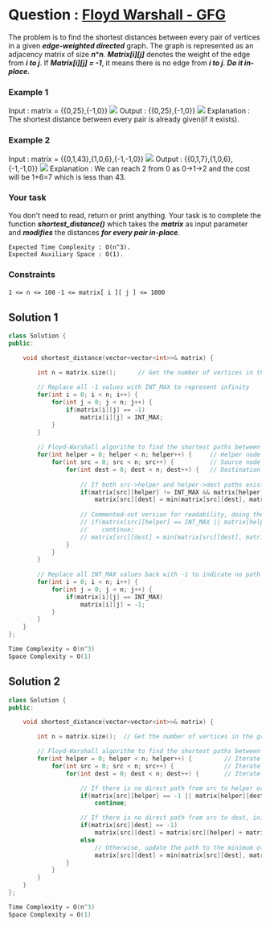# Question : [Floyd Warshall - GFG](https://www.geeksforgeeks.org/problems/implementing-floyd-warshall2042/1)

The problem is to find the shortest distances between every pair of vertices in a given ***edge-weighted directed*** graph. The graph is represented as an adjacency matrix of size ***n*******n***. ***Matrix[i][j]*** denotes the weight of the edge from ***i to j***. If ***Matrix[i][j] = -1***, it means there is no edge from ***i to j***.
***Do it in-place.***

### Example 1

Input : matrix = {{0,25},{-1,0}}
![](https://media.geeksforgeeks.org/wp-content/uploads/20221106202714/WhatsAppImage20221106at82359PM.jpeg)
Output : {{0,25},{-1,0}}
![](https://media.geeksforgeeks.org/wp-content/uploads/20221106202714/WhatsAppImage20221106at82359PM.jpeg)
Explanation : The shortest distance between every pair is already given(if it exists).


### Example 2

Input : matrix = {{0,1,43},{1,0,6},{-1,-1,0}}
![](https://media.geeksforgeeks.org/wp-content/uploads/20221106203741/WhatsAppImage20221106at83711PM.jpeg)
Output : {{0,1,7},{1,0,6},{-1,-1,0}}
![](https://media.geeksforgeeks.org/wp-content/uploads/20221106204057/WhatsAppImage20221106at84031PM.jpeg)
Explanation : We can reach 2 from 0 as 0->1->2 and the cost will be 1+6=7 which is less than 43.

### Your task
You don't need to read, return or print anything. Your task is to complete the function ***shortest_distance()*** which takes the ***matrix*** as input parameter and ***modifies*** the distances ***for every pair in-place***.

```
Expected Time Complexity : O(n^3).
Expected Auxiliary Space : O(1).
```

### Constraints
`1 <= n <= 100`
`-1 <= matrix[ i ][ j ] <= 1000`

## Solution 1

```Cpp
class Solution {
public:

    void shortest_distance(vector<vector<int>>& matrix) {

        int n = matrix.size();      // Get the number of vertices in the graph
        
        // Replace all -1 values with INT_MAX to represent infinity
        for(int i = 0; i < n; i++) {
            for(int j = 0; j < n; j++) {
                if(matrix[i][j] == -1)
                    matrix[i][j] = INT_MAX;
            }
        }
        
        // Floyd-Warshall algorithm to find the shortest paths between all pairs of vertices
        for(int helper = 0; helper < n; helper++) {     // Helper node used for intermediate steps
            for(int src = 0; src < n; src++) {          // Source node
                for(int dest = 0; dest < n; dest++) {   // Destination node
                    
                    // If both src->helper and helper->dest paths exist, update src->dest path
                    if(matrix[src][helper] != INT_MAX && matrix[helper][dest] != INT_MAX)
                        matrix[src][dest] = min(matrix[src][dest], matrix[src][helper] + matrix[helper][dest]);
                    
                    // Commented-out version for readability, doing the same logic:
                    // if(matrix[src][helper] == INT_MAX || matrix[helper][dest] == INT_MAX)
                    //    continue;
                    // matrix[src][dest] = min(matrix[src][dest], matrix[src][helper] + matrix[helper][dest]);
                }
            }
        }
        
        // Replace all INT_MAX values back with -1 to indicate no path exists
        for(int i = 0; i < n; i++) {
            for(int j = 0; j < n; j++) {
                if(matrix[i][j] == INT_MAX)
                    matrix[i][j] = -1;
            }
        }
    }
};

Time Complexity = O(n^3)
Space Complexity = O(1)
```

## Solution 2

```Cpp
class Solution {
public:

    void shortest_distance(vector<vector<int>>& matrix) {

        int n = matrix.size();  // Get the number of vertices in the graph

        // Floyd-Warshall algorithm to find the shortest paths between all pairs of vertices
        for(int helper = 0; helper < n; helper++) {         // Iterate over each vertex as the helper node
            for(int src = 0; src < n; src++) {              // Iterate over each vertex as the source node
                for(int dest = 0; dest < n; dest++) {       // Iterate over each vertex as the destination node

                    // If there is no direct path from src to helper or from helper to dest, skip this iteration
                    if(matrix[src][helper] == -1 || matrix[helper][dest] == -1) 
                        continue;

                    // If there is no direct path from src to dest, initialize it with the path through the helper node
                    if(matrix[src][dest] == -1)
                        matrix[src][dest] = matrix[src][helper] + matrix[helper][dest];
                    else
                        // Otherwise, update the path to the minimum of the existing path and the new path through the helper node
                        matrix[src][dest] = min(matrix[src][dest], matrix[src][helper] + matrix[helper][dest]);
                }
            }
        }
    }
};

Time Complexity = O(n^3)
Space Complexity = O(1)
```